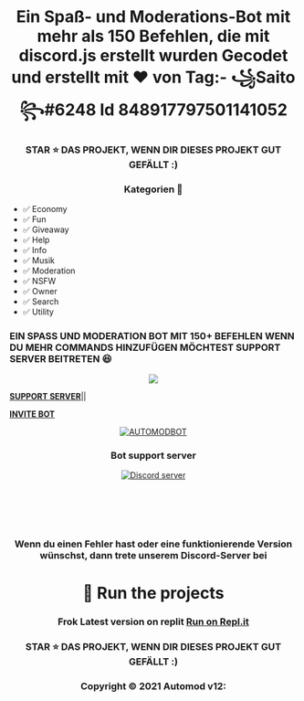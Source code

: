 <h1 align='center'> Ein Spaß- und Moderations-Bot mit mehr als 150 Befehlen, die mit discord.js erstellt wurden 
 Gecodet und erstellt mit ❤ von Tag:- ꧁Saito꧂#6248 
Id 848917797501141052 </h1> 


<h3 align='center'> STAR ⭐ DAS PROJEKT, WENN DIR DIESES PROJEKT GUT GEFÄLLT :) </h3>

 <h3 align='center'> Kategorien 📑 </h3>


- ✅ Economy
- ✅ Fun
- ✅ Giveaway
- ✅ Help
- ✅ Info
- ✅ Musik
- ✅ Moderation
- ✅ NSFW
- ✅ Owner
- ✅ Search
- ✅ Utility

 


   
<h3> EIN SPASS UND MODERATION BOT MIT 150+ BEFEHLEN
WENN DU MEHR COMMANDS HINZUFÜGEN MÖCHTEST SUPPORT SERVER BEITRETEN 😆 </h3>
<div align="center"> <a href="https://top.gg/bot/744597377406599188">
<img src="https://top.gg/api/widget/744597377406599188.svg"/>
 </a> </div>

**[SUPPORT SERVER](https://dsc.gg/infinity-support)**||

**[INVITE BOT](https://dsc.gg/infinity.net)**



<div align="center"><a href="https://dsc.gg/infinity.net"> 
    <img src="https://cdn.discordapp.com/attachments/824976037578014730/834743546417381414/350kb_1.gif" alt="AUTOMODBOT" />
</a> </div>

<h3 align='center'> Bot support server </h3>
<div align="center"> <a href="https://dsc.gg/infinity-support"><img src="https://img.shields.io/discord/787315610102530048?label=discord&logo=Discord&style=for-the-badge" alt="Discord server" /></a><div align="center">

<br><br>

</div>


<div align="center">

</a>

<!-- <img alt="YouTube Channel Subscribers" src="https://img.shields.io/youtube/channel/subscribers/UCEz62e3PmjcghMTU1O0U6EQ?color=red&label=YOUTUBE&logo=YOUTUBE&logoColor=red&style=for-the-badge"> -->
 </div>

 <br>
<!-- <div align="center"> <h3> Tutorial </h3> -->

 <!-- <h3 align='center'> Tutorial has been uploaded on YouTube </h3>  -->

<!-- ###  Full setup [here](https://youtu.be/IX4DZq7iVf4)  -->

<!-- ### How to host watch' video  Watch it by clicking [here](https://youtu.be/NlCufWQUL54) -->

<h3  align='center'>Wenn du einen Fehler hast oder eine funktionierende Version wünschst, dann trete unserem Discord-Server bei</h3>

<h1 align='center'> 💨 Run the projects  </h1>
 

### Frok Latest version on replit [Run on Repl.it](https://replit.com/@Khanmanan/automod-bot-10) 

### STAR ⭐ DAS PROJEKT, WENN DIR DIESES PROJEKT GUT GEFÄLLT :)
### Copyright ©️ 2021 Automod v12:
